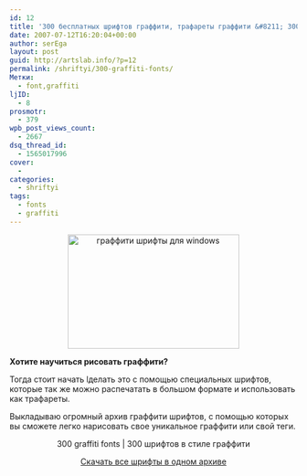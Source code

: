 ```yaml
---
id: 12
title: '300 бесплатных шрифтов граффити, трафареты граффити &#8211; 300 graffiti fonts'
date: 2007-07-12T16:20:04+00:00
author: serEga
layout: post
guid: http://artslab.info/?p=12
permalink: /shriftyi/300-graffiti-fonts/
Метки:
  - font,graffiti
ljID:
  - 8
prosmotr:
  - 379
wpb_post_views_count:
  - 2667
dsq_thread_id:
  - 1565017996
cover:
  -
categories:
  - shriftyi
tags:
  - fonts
  - graffiti
---
```

<center>
  <a href="http://artslab.info/wp-content/uploads/grafffitigs2.jpg"><img src="http://artslab.info/wp-content/uploads/grafffitigs2.jpg" alt="граффити шрифты для windows" title="grafffitigs2" width="300" height="200" class="alignnone size-full wp-image-2097" /></a>
</center>

**Хотите научиться рисовать граффити?**

Тогда стоит начать lделать это с помощью специальных шрифтов, которые так же можно распечатать в большом формате и использовать как трафареты.

Выкладываю огромный архив граффити шрифтов, с помощью которых вы сможете легко нарисовать свое уникальное граффити или свой теги.

<center>
  300 graffiti fonts | 300 шрифтов в стиле граффити
</center>

<p align="center">
  <a href="https://app.box.com/s/5v2bhke9ulrc6k8orwcw" title="скачать шрифты" target="_blank">Скачать все шрифты в одном архиве</a>
</p>